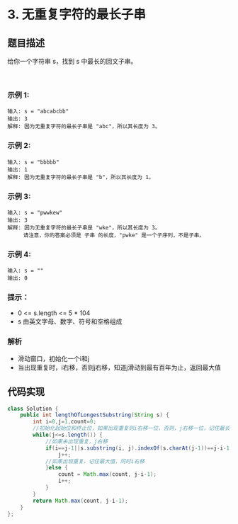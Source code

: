 # 3. 无重复字符的最长子串

## 题目描述
给你一个字符串 s，找到 s 中最长的回文子串。

 

### 示例 1:
```
输入: s = "abcabcbb"
输出: 3 
解释: 因为无重复字符的最长子串是 "abc"，所以其长度为 3。
```
### 示例 2:
```
输入: s = "bbbbb"
输出: 1
解释: 因为无重复字符的最长子串是 "b"，所以其长度为 1。
```
### 示例 3:
```
输入: s = "pwwkew"
输出: 3
解释: 因为无重复字符的最长子串是 "wke"，所以其长度为 3。
     请注意，你的答案必须是 子串 的长度，"pwke" 是一个子序列，不是子串。
```
### 示例 4:
```
输入: s = ""
输出: 0
```

### 提示：

 - 0 <= s.length <= 5 * 104
 - s 由英文字母、数字、符号和空格组成

### 解析
 - 滑动窗口，初始化一个i和j
 - 当出现重复时，i右移，否则j右移，知道j滑动到最有百年为止，返回最大值





## 代码实现
```Java
class Solution {
    public int lengthOfLongestSubstring(String s) {
        int i=0,j=1,count=0;
		//初始化起始位和终止位，如果出现重复则i右移一位，否则，j右移一位，记住最长长度，知道j滑动到字符串的最右边
		while(j<=s.length()) {
			//如果未出现重复，j右移
			if(i==j-1||s.substring(i, j).indexOf(s.charAt(j-1))==j-i-1) {
				j++;
			//如果出现重复，记住最大值，同时i右移
			}else {
				count = Math.max(count, j-i-1);
				i++;
			}
		}
		return Math.max(count, j-i-1);
    }
};
```